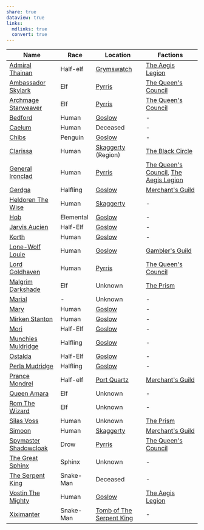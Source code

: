 ```yaml
---
share: true
dataview: true
links:
  mdlinks: true
  convert: true
---
```


| Name                                                                                            | Race      | Location                                                                            | Factions                                                                                                                                                          |
| ----------------------------------------------------------------------------------------------- | --------- | ----------------------------------------------------------------------------------- | ----------------------------------------------------------------------------------------------------------------------------------------------------------------- |
| [Admiral Thainan](../Locations-&%20NPCs/Cities%20&%20Towns/Grymswatch/NPCs/Admiral-Thainan.md)         | Half-elf  | [Grymswatch](../Locations-&%20NPCs/Cities%20&%20Towns/Grymswatch/Grymswatch.md)            | [The Aegis Legion](../Factions-&%20Clans/The%20Aegis%20Legion/The-Aegis-Legion.md)                                                                                       |
| [Ambassador Skylark](../Locations-&%20NPCs/Cities%20&%20Towns/Pyrris/NPCs/Ambassador-Skylark.md)       | Elf       | [Pyrris](../Locations-&%20NPCs/Cities%20&%20Towns/Pyrris/Pyrris.md)                        | [The Queen's Council](../Factions-&%20Clans/The%20Queen's%20Council/The-Queen's-Council.md)                                                                              |
| [Archmage Starweaver](../Locations-&%20NPCs/Cities%20&%20Towns/Pyrris/NPCs/Archmage-Starweaver.md)     | Elf       | [Pyrris](../Locations-&%20NPCs/Cities%20&%20Towns/Pyrris/Pyrris.md)                        | [The Queen's Council](../Factions-&%20Clans/The%20Queen's%20Council/The-Queen's-Council.md)                                                                              |
| [Bedford](../Locations-&%20NPCs/Cities%20&%20Towns/Goslow/NPCs/Bedford.md)                             | Human     | [Goslow](../Locations-&%20NPCs/Cities%20&%20Towns/Goslow/Goslow.md)                        | \-                                                                                                                                                                |
| [Caelum](../History-&%20Lore/Legends/Caelum.md)                                                    | Human     | Deceased                                                                            | \-                                                                                                                                                                |
| [Chibs](../Locations-&%20NPCs/Cities%20&%20Towns/Goslow/NPCs/Chibs.md)                                 | Penguin   | [Goslow](../Locations-&%20NPCs/Cities%20&%20Towns/Goslow/Goslow.md)                        | \-                                                                                                                                                                |
| [Clarissa](../Factions-&%20Clans/The%20Black%20Circle/NPCs/Clarissa.md)                                | Human     | [Skaggerty](Skaggerty.md) (Region)                                                              | [The Black Circle](../Factions-&%20Clans/The%20Black%20Circle/The-Black-Circle.md)                                                                                       |
| [General Ironclad](../Locations-&%20NPCs/Cities%20&%20Towns/Pyrris/NPCs/General-Ironclad.md)           | Human     | [Pyrris](../Locations-&%20NPCs/Cities%20&%20Towns/Pyrris/Pyrris.md)                        | [The Queen's Council](../Factions-&%20Clans/The%20Queen's%20Council/The-Queen's-Council.md), [The Aegis Legion](../Factions-&%20Clans/The%20Aegis%20Legion/The-Aegis-Legion.md) |
| [Gerdga](../Locations-&%20NPCs/Cities%20&%20Towns/Goslow/NPCs/Gerdga.md)                               | Halfling  | [Goslow](../Locations-&%20NPCs/Cities%20&%20Towns/Goslow/Goslow.md)                        | [Merchant's Guild](../Factions-&%20Clans/Merchant's%20Guild/Merchant's-Guild.md)                                                                                       |
| [Heldoren The Wise](../Locations-&%20NPCs/Cities%20&%20Towns/Skaggerty/NPCs/Heldoren-The-Wise.md)      | Human     | [Skaggerty](../Locations-&%20NPCs/Cities%20&%20Towns/Skaggerty/Skaggerty.md)               | \-                                                                                                                                                                |
| [Hob](../Locations-&%20NPCs/Cities%20&%20Towns/Goslow/NPCs/Hob.md)                                     | Elemental | [Goslow](../Locations-&%20NPCs/Cities%20&%20Towns/Goslow/Goslow.md)                        | \-                                                                                                                                                                |
| [Jarvis Aucien](../Locations-&%20NPCs/Cities%20&%20Towns/Goslow/NPCs/Jarvis-Aucien.md)                 | Half-Elf  | [Goslow](../Locations-&%20NPCs/Cities%20&%20Towns/Goslow/Goslow.md)                        | \-                                                                                                                                                                |
| [Korth](../Locations-&%20NPCs/Cities%20&%20Towns/Goslow/NPCs/Korth.md)                                 | Human     | [Goslow](../Locations-&%20NPCs/Cities%20&%20Towns/Goslow/Goslow.md)                        | \-                                                                                                                                                                |
| [Lone-Wolf Louie](../Locations-&%20NPCs/Cities%20&%20Towns/Goslow/NPCs/Lone-Wolf-Louie.md)             | Human     | [Goslow](../Locations-&%20NPCs/Cities%20&%20Towns/Goslow/Goslow.md)                        | [Gambler's Guild](../Factions-&%20Clans/Gambler's%20Guild/Gambler's-Guild.md)                                                                                          |
| [Lord Goldhaven](../Locations-&%20NPCs/Cities%20&%20Towns/Pyrris/NPCs/Lord-Goldhaven.md)               | Human     | [Pyrris](../Locations-&%20NPCs/Cities%20&%20Towns/Pyrris/Pyrris.md)                        | [The Queen's Council](../Factions-&%20Clans/The%20Queen's%20Council/The-Queen's-Council.md)                                                                              |
| [Malgrim Darkshade](../Factions-&%20Clans/The%20Prism/NPCs/Malgrim-Darkshade.md)                     | Elf       | Unknown                                                                             | [The Prism](../Factions-&%20Clans/The%20Prism/The-Prism.md)                                                                                                            |
| [Marial](../../Marial.md)                                                    | \-        | Unknown                                                                             | \-                                                                                                                                                                |
| [Mary](../Locations-&%20NPCs/Cities%20&%20Towns/Goslow/NPCs/Mary.md)                                   | Human     | [Goslow](../Locations-&%20NPCs/Cities%20&%20Towns/Goslow/Goslow.md)                        | \-                                                                                                                                                                |
| [Mirken Stanton](../Locations-&%20NPCs/Cities%20&%20Towns/Goslow/NPCs/Mirken-Stanton.md)               | Human     | [Goslow](../Locations-&%20NPCs/Cities%20&%20Towns/Goslow/Goslow.md)                        | \-                                                                                                                                                                |
| [Mori](../Locations-&%20NPCs/Cities%20&%20Towns/Goslow/NPCs/Mori.md)                                   | Half-Elf  | [Goslow](../Locations-&%20NPCs/Cities%20&%20Towns/Goslow/Goslow.md)                        | \-                                                                                                                                                                |
| [Munchies Muldridge](../Locations-&%20NPCs/Cities%20&%20Towns/Goslow/NPCs/Munchies-Muldridge.md)       | Halfling  | [Goslow](../Locations-&%20NPCs/Cities%20&%20Towns/Goslow/Goslow.md)                        | \-                                                                                                                                                                |
| [Ostalda](../Locations-&%20NPCs/Cities%20&%20Towns/Goslow/NPCs/Ostalda.md)                             | Half-Elf  | [Goslow](../Locations-&%20NPCs/Cities%20&%20Towns/Goslow/Goslow.md)                        | \-                                                                                                                                                                |
| [Perla Mudridge](../Locations-&%20NPCs/Cities%20&%20Towns/Goslow/NPCs/Perla-Mudridge.md)               | Halfling  | [Goslow](../Locations-&%20NPCs/Cities%20&%20Towns/Goslow/Goslow.md)                        | \-                                                                                                                                                                |
| [Prance Mondrel](../Locations-&%20NPCs/Cities%20&%20Towns/Port%20Quartz/NPCs/Prance-Mondrel.md)          | Half-elf  | [Port Quartz](../Locations-&%20NPCs/Cities%20&%20Towns/Port%20Quartz/Port-Quartz.md)         | [Merchant's Guild](../Factions-&%20Clans/Merchant's%20Guild/Merchant's-Guild.md)                                                                                       |
| [Queen Amara](../Locations-&%20NPCs/Cities%20&%20Towns/Pyrris/NPCs/Queen-Amara.md)                     | Elf       | Unknown                                                                             | \-                                                                                                                                                                |
| [Rom The Wizard](../History-&%20Lore/Legends/Rom-The-Wizard.md)                                    | Elf       | Unknown                                                                             | \-                                                                                                                                                                |
| [Silas Voss](../Factions-&%20Clans/The%20Prism/NPCs/Silas-Voss.md)                                   | Human     | Unknown                                                                             | [The Prism](../Factions-&%20Clans/The%20Prism/The-Prism.md)                                                                                                            |
| [Simoon](../Locations-&%20NPCs/Cities%20&%20Towns/Skaggerty/NPCs/Simoon.md)                            | Human     | [Skaggerty](../Locations-&%20NPCs/Cities%20&%20Towns/Skaggerty/Skaggerty.md)               | [Merchant's Guild](../Factions-&%20Clans/Merchant's%20Guild/Merchant's-Guild.md)                                                                                       |
| [Spymaster Shadowcloak](../Locations-&%20NPCs/Cities%20&%20Towns/Pyrris/NPCs/Spymaster-Shadowcloak.md) | Drow      | [Pyrris](../Locations-&%20NPCs/Cities%20&%20Towns/Pyrris/Pyrris.md)                        | [The Queen's Council](../Factions-&%20Clans/The%20Queen's%20Council/The-Queen's-Council.md)                                                                              |
| [The Great Sphinx](../History-&%20Lore/Legends/The-Great-Sphinx.md)                                | Sphinx    | Unknown                                                                             | \-                                                                                                                                                                |
| [The Serpent King](../History-&%20Lore/Legends/The-Serpent-King.md)                                | Snake-Man | Deceased                                                                            | \-                                                                                                                                                                |
| [Vostin The Mighty](../Locations-&%20NPCs/Cities%20&%20Towns/Goslow/NPCs/Vostin-The-Mighty.md)         | Human     | [Goslow](../Locations-&%20NPCs/Cities%20&%20Towns/Goslow/Goslow.md)                        | [The Aegis Legion](../Factions-&%20Clans/The%20Aegis%20Legion/The-Aegis-Legion.md)                                                                                       |
| [Xiximanter](../History-&%20Lore/Legends/Xiximanter.md)                                            | Snake-Man | [Tomb of The Serpent King](../Locations-&%20NPCs/Dungeons/Tomb-of-The-Serpent-King.md) | \-                                                                                                                                                                |


